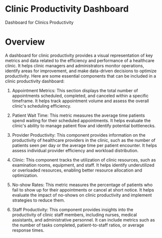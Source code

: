 # Clinic Productivity Dashboard
Dashboard for Clinics Productivity

# Overview
A dashboard for clinic productivity provides a visual representation of key metrics and data related to the efficiency and performance of a healthcare clinic. It helps clinic managers and administrators monitor operations, identify areas for improvement, and make data-driven decisions to optimize productivity. Here are some essential components that can be included in a clinic productivity dashboard:

1. Appointment Metrics: This section displays the total number of appointments scheduled, completed, and canceled within a specific timeframe. It helps track appointment volume and assess the overall clinic's scheduling efficiency.

2. Patient Wait Time: This metric measures the average time patients spend waiting for their scheduled appointments. It helps evaluate the clinic's ability to manage patient flow and identify potential bottlenecks.

3. Provider Productivity: This component provides information on the productivity of healthcare providers in the clinic, such as the number of patients seen per day or the average time per patient encounter. It helps assess individual provider efficiency and workload distribution.

4. Clinic: This component tracks the utilization of clinic resources, such as examination rooms, equipment, and staff. It helps identify underutilized or overloaded resources, enabling better resource allocation and optimization.

5. No-show  Rates: This metric measures the percentage of patients who fail to show up for their appointments or cancel at short notice. It helps evaluate the impact of no-shows on clinic productivity and implement strategies to reduce them.

6. Staff Productivity: This component provides insights into the productivity of clinic staff members, including nurses, medical assistants, and administrative personnel. It can include metrics such as the number of tasks completed, patient-to-staff ratios, or average response times.

